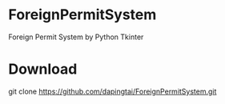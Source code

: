 # ForeignPermitSystem
Foreign Permit System by Python Tkinter

# Download
git clone https://github.com/dapingtai/ForeignPermitSystem.git
